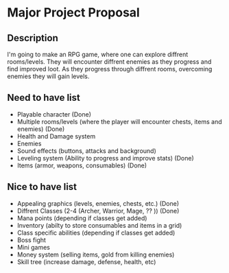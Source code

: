 # Major Project Proposal

## Description
I'm going to make an RPG game, where one can explore diffrent rooms/levels. They will encounter diffrent enemies as they progress and find improved loot. As they progress through diffrent rooms, overcoming enemies they will gain levels. 


## Need to have list
- Playable character (Done)
- Multiple rooms/levels (where the player will encounter chests, items and enemies) (Done)
- Health and Damage system
- Enemies
- Sound effects (buttons, attacks and background)
- Leveling system (Ability to progress and improve stats) (Done)
- Items (armor, weapons, consumables) (Done)

## Nice to have list 
- Appealing graphics (levels, enemies, chests, etc.) (Done)
- Diffrent Classes (2-4 (Archer, Warrior, Mage, ?? )) (Done)
- Mana points (depending if classes get added)
- Inventory (abilty to store consumables and items in a grid)
- Class specific abilities (depending if classes get added)
- Boss fight
- Mini games
- Money system (selling items, gold from killing enemies)
- Skill tree (increase damage, defense, health, etc)
